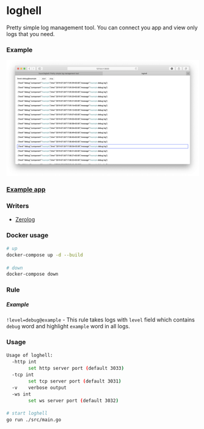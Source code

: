 # loghell
Pretty simple log management tool. 
You can connect you app and view only logs that you need.

### Example
![](./dashboard.png)

### [Example app](./example/)

### Writers
- [Zerolog](./writer/zerolog.go)

### Docker usage
```bash
# up
docker-compose up -d --build

# down
docker-compose down
```

### Rule
##### Example
`!level=debug@example` - This rule takes logs with `level` field 
which contains `debug` word and highlight `example` word in all logs.

### Usage
```bash
Usage of loghell:
  -http int
    	set http server port (default 3033)
  -tcp int
    	set tcp server port (default 3031)
  -v	verbose output
  -ws int
    	set ws server port (default 3032)
    	
# start loghell
go run ./src/main.go
```
